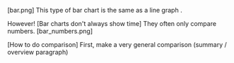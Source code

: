 [bar.png]
This type of bar chart is the same as a line graph . 


However!
[Bar charts don't always show time]
They often only compare numbers.   [bar_numbers.png]

[How to do comparison]
First, make a very general comparison (summary / overview paragraph)







